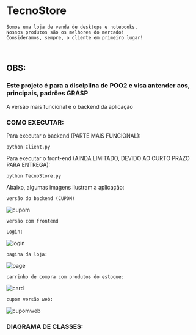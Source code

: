 # TecnoStore


    Somos uma loja de venda de desktops e notebooks.
    Nossos produtos são os melhores do mercado!
    Consideramos, sempre, o cliente em primeiro lugar!


<br>

## OBS:
###  Este projeto é para a disciplina de POO2 e visa antender aos, principais, padrões GRASP


A versão mais funcional é o backend da aplicação
<br>


### COMO EXECUTAR:

Para executar o backend (PARTE MAIS FUNCIONAL):

    python Client.py

Para executar o front-end (AINDA LIMITADO, DEVIDO AO CURTO PRAZO PARA ENTREGA):

    python TecnoStore.py


Abaixo, algumas imagens ilustram a aplicação:


    versão do backend (CUPOM)
    
    
  ![cupom](https://user-images.githubusercontent.com/88283829/193481103-1858e9d1-a577-4805-a10c-a6c60d5154a0.png)

    
    versão com frontend
    
    Login:
    
 ![login](https://user-images.githubusercontent.com/88283829/193481109-0247363a-7a43-4c23-a797-7eda6b52ceca.png)

    
    pagina da loja:
    
 ![page](https://user-images.githubusercontent.com/88283829/193481117-2232ae03-b89e-4bc0-9f7b-685fd9a40fa7.png)


    carrinho de compra com produtos do estoque:
    
![card](https://user-images.githubusercontent.com/88283829/193481123-3dc00740-c726-4de7-8bb1-7b4914c3a2de.png)


    cupom versão web:
    
  ![cupomweb](https://user-images.githubusercontent.com/88283829/193481137-b85d6dad-62be-4195-8373-3339bba6fabd.png)

    
### DIAGRAMA DE CLASSES:



